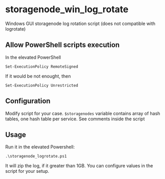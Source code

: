 # storagenode_win_log_rotate
Windows GUI storagenode log rotation script (does not compatible with logrotate)

## Allow PowerShell scripts execution
In the elevated PowerShell
```
Set-ExecutionPolicy RemoteSigned
```
If it would be not enought, then
```
Set-ExecutionPolicy Unrestricted
```

## Configuration
Modify script for your case.
`$storagenodes` variable contains array of hash tables, one hash table per service. See comments inside the script

## Usage
Run it in the elevated Powershell:

```
.\storagenode_logrotate.ps1
```

It will zip the log, if it greater than 1GB.
You can configure values in the script for your setup.
